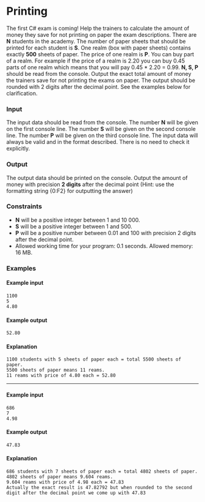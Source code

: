 # Printing
The first C# exam is coming! Help the trainers to calculate the amount of money they save for not printing on paper the exam descriptions. There are **N** students in the academy. The number of paper sheets that should be printed for each student is **S**. One realm (box with paper sheets) contains exactly **500** sheets of paper. The price of one realm is **P**.
You can buy part of a realm. For example if the price of a realm is 2.20 you can buy 0.45 parts of one realm which means that you will pay 0.45 * 2.20 = 0.99.
**N, S, P** should be read from the console. Output the exact total amount of money the trainers save for not printing the exams on paper. The output should be rounded with 2 digits after the decimal point.
See the examples below for clarification.
### Input
The input data should be read from the console.
The number **N** will be given on the first console line.
The number **S** will be given on the second console line.
The number **P** will be given on the third console line.
The input data will always be valid and in the format described. There is no need to check it explicitly.
### Output
The output data should be printed on the console.
Output the amount of money with precision **2 digits** after the decimal point (Hint: use the formatting string {0:F2} for outputting the answer)
### Constraints
* **N** will be a positive integer between 1 and 10 000.
* **S** will be a positive integer between 1 and 500.
* **P** will be a positive number between 0.01 and 100 with precision 2 digits after the decimal point.
* Allowed working time for your program: 0.1 seconds. Allowed memory: 16 MB.
### Examples
#### Example input
```
1100
5
4.80
```
#### Example output
```
52.80	
```
#### Explanation
```
1100 students with 5 sheets of paper each = total 5500 sheets of paper.
5500 sheets of paper means 11 reams.
11 reams with price of 4.80 each = 52.80
```
___

#### Example input
```
686
7
4.98
```
#### Example output
```
47.83
```
#### Explanation
```
686 students with 7 sheets of paper each = total 4802 sheets of paper.
4802 sheets of paper means 9.604 reams.
9.604 reams with price of 4.98 each = 47.83
Actually the exact result is 47.82792 but when rounded to the second digit after the decimal point we come up with 47.83
```
